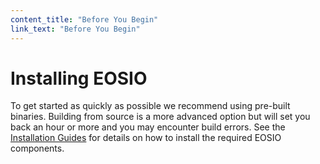 ```yaml
---
content_title: "Before You Begin"
link_text: "Before You Begin"
---
```


# Installing EOSIO
To get started as quickly as possible we recommend using pre-built binaries. Building from source is a more advanced option but will set you back an hour or more and you may encounter build errors. See the [Installation Guides](../60_eosio-getting-started-guide/10_installation-guides) for details on how to install the required EOSIO components.
